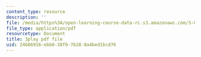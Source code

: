 ```yaml
---
content_type: resource
description: ''
file: /media/https%3A/open-learning-course-data-rc.s3.amazonaws.com/3-021j-introduction-to-modeling-and-simulation-spring-2012/24686916ebb038f076288a4bed1bcd76_xIOQ0O90DjI.pdf
file_type: application/pdf
resourcetype: Document
title: 3play pdf file
uid: 24686916-ebb0-38f0-7628-8a4bed1bcd76
---
```

